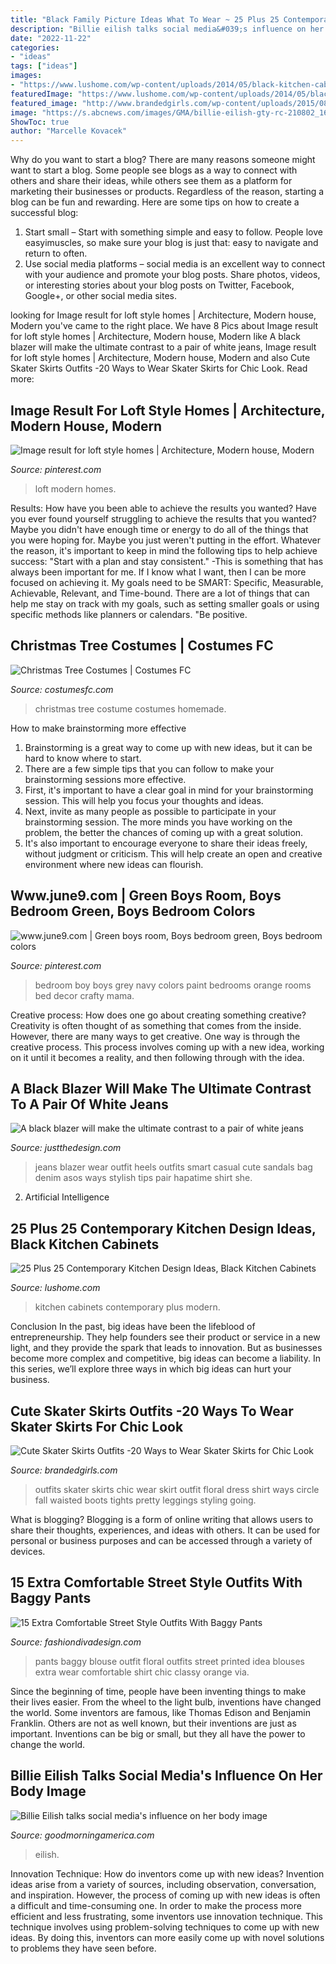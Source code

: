 ```yaml
---
title: "Black Family Picture Ideas What To Wear ~ 25 Plus 25 Contemporary Kitchen Design Ideas, Black Kitchen Cabinets"
description: "Billie eilish talks social media&#039;s influence on her body image"
date: "2022-11-22"
categories:
- "ideas"
tags: ["ideas"]
images:
- "https://www.lushome.com/wp-content/uploads/2014/05/black-kitchen-cabinets-contemporary-design-23.jpg"
featuredImage: "https://www.lushome.com/wp-content/uploads/2014/05/black-kitchen-cabinets-contemporary-design-23.jpg"
featured_image: "http://www.brandedgirls.com/wp-content/uploads/2015/08/b4a7bdd2d5de5d6afbfb6386037559b0-686x1024.jpg"
image: "https://s.abcnews.com/images/GMA/billie-eilish-gty-rc-210802_1627919268055_hpMain_16x9_992.jpg"
ShowToc: true
author: "Marcelle Kovacek"
---
```



Why do you want to start a blog?
There are many reasons someone might want to start a blog. Some people see blogs as a way to connect with others and share their ideas, while others see them as a platform for marketing their businesses or products. Regardless of the reason, starting a blog can be fun and rewarding. Here are some tips on how to create a successful blog: 
1. Start small – Start with something simple and easy to follow. People love easyimuscles, so make sure your blog is just that: easy to navigate and return to often. 
2. Use social media platforms – social media is an excellent way to connect with your audience and promote your blog posts. Share photos, videos, or interesting stories about your blog posts on Twitter, Facebook, Google+, or other social media sites. 

	

		
looking for Image result for loft style homes | Architecture, Modern house, Modern you've came to the right place. We have 8 Pics about Image result for loft style homes | Architecture, Modern house, Modern like A black blazer will make the ultimate contrast to a pair of white jeans, Image result for loft style homes | Architecture, Modern house, Modern and also Cute Skater Skirts Outfits -20 Ways to Wear Skater Skirts for Chic Look. Read more:
		
    
## Image Result For Loft Style Homes | Architecture, Modern House, Modern

<img loading=lazy src="https://i.pinimg.com/736x/e5/ab/a1/e5aba128f5718cf33db742dcc11b57d6.jpg" onerror="this.onerror=null;this.src='https://tse4.mm.bing.net/th?id=OIP.5BcOuh5d7Pa3KffPg-gPKgHaJ4&amp;pid=15.1';" alt="Image result for loft style homes | Architecture, Modern house, Modern">

_Source: pinterest.com_

>loft modern homes. 

	

Results: How have you been able to achieve the results you wanted?
Have you ever found yourself struggling to achieve the results that you wanted? Maybe you didn't have enough time or energy to do all of the things that you were hoping for. Maybe you just weren't putting in the effort. Whatever the reason, it's important to keep in mind the following tips to help achieve success: 
"Start with a plan and stay consistent." -This is something that has always been important for me. If I know what I want, then I can be more focused on achieving it. My goals need to be SMART: Specific, Measurable, Achievable, Relevant, and Time-bound. There are a lot of things that can help me stay on track with my goals, such as setting smaller goals or using specific methods like planners or calendars. 
"Be positive.

    
## Christmas Tree Costumes | Costumes FC

<img loading=lazy src="http://www.costumesfc.com/wp-content/uploads/2014/11/Christmas-Tree-Costume-Homemade.jpg" onerror="this.onerror=null;this.src='https://tse1.mm.bing.net/th?id=OIP.zkPQt33y5mSmswTDdpXjYAHaJ4&amp;pid=15.1';" alt="Christmas Tree Costumes | Costumes FC">

_Source: costumesfc.com_

>christmas tree costume costumes homemade. 

	

How to make brainstorming more effective
1. Brainstorming is a great way to come up with new ideas, but it can be hard to know where to start.
2. There are a few simple tips that you can follow to make your brainstorming sessions more effective.
3. First, it's important to have a clear goal in mind for your brainstorming session. This will help you focus your thoughts and ideas.
4. Next, invite as many people as possible to participate in your brainstorming session. The more minds you have working on the problem, the better the chances of coming up with a great solution.
5. It's also important to encourage everyone to share their ideas freely, without judgment or criticism. This will help create an open and creative environment where new ideas can flourish.

    
## Www.june9.com | Green Boys Room, Boys Bedroom Green, Boys Bedroom Colors

<img loading=lazy src="https://i.pinimg.com/736x/fa/15/b5/fa15b557289c1b9b66745c678b7802b3--green-boys-bedrooms-green-boys-room.jpg" onerror="this.onerror=null;this.src='https://tse3.mm.bing.net/th?id=OIP.PoN4Q_bMg9SX5JASBrIJWwAAAA&amp;pid=15.1';" alt="www.june9.com | Green boys room, Boys bedroom green, Boys bedroom colors">

_Source: pinterest.com_

>bedroom boy boys grey navy colors paint bedrooms orange rooms bed decor crafty mama. 

	

Creative process: How does one go about creating something creative?
Creativity is often thought of as something that comes from the inside. However, there are many ways to get creative. One way is through the creative process. This process involves coming up with a new idea, working on it until it becomes a reality, and then following through with the idea.

    
## A Black Blazer Will Make The Ultimate Contrast To A Pair Of White Jeans

<img loading=lazy src="https://www.justthedesign.com/wp-content/uploads/2016/05/White-Jeans-Outfits-14-e1489103179522.jpg" onerror="this.onerror=null;this.src='https://tse3.mm.bing.net/th?id=OIP.mF0vXzBTrHvfRGxgwg7UZAHaLJ&amp;pid=15.1';" alt="A black blazer will make the ultimate contrast to a pair of white jeans">

_Source: justthedesign.com_

>jeans blazer wear outfit heels outfits smart casual cute sandals bag denim asos ways stylish tips pair hapatime shirt she. 

	

2. Artificial Intelligence 

    
## 25 Plus 25 Contemporary Kitchen Design Ideas, Black Kitchen Cabinets

<img loading=lazy src="https://www.lushome.com/wp-content/uploads/2014/05/black-kitchen-cabinets-contemporary-design-23.jpg" onerror="this.onerror=null;this.src='https://tse2.mm.bing.net/th?id=OIP.Qm0QtdxT9a6ErnvwI36-wwHaJ3&amp;pid=15.1';" alt="25 Plus 25 Contemporary Kitchen Design Ideas, Black Kitchen Cabinets">

_Source: lushome.com_

>kitchen cabinets contemporary plus modern. 

	

Conclusion
In the past, big ideas have been the lifeblood of entrepreneurship. They help founders see their product or service in a new light, and they provide the spark that leads to innovation. But as businesses become more complex and competitive, big ideas can become a liability. In this series, we’ll explore three ways in which big ideas can hurt your business.

    
## Cute Skater Skirts Outfits -20 Ways To Wear Skater Skirts For Chic Look

<img loading=lazy src="http://www.brandedgirls.com/wp-content/uploads/2015/08/b4a7bdd2d5de5d6afbfb6386037559b0-686x1024.jpg" onerror="this.onerror=null;this.src='https://tse3.mm.bing.net/th?id=OIP.s9qq-PQ6_XM8myEWkRbEjwHaLD&amp;pid=15.1';" alt="Cute Skater Skirts Outfits -20 Ways to Wear Skater Skirts for Chic Look">

_Source: brandedgirls.com_

>outfits skater skirts chic wear skirt outfit floral dress shirt ways circle fall waisted boots tights pretty leggings styling going. 

	

What is blogging?
Blogging is a form of online writing that allows users to share their thoughts, experiences, and ideas with others. It can be used for personal or business purposes and can be accessed through a variety of devices.

    
## 15 Extra Comfortable Street Style Outfits With Baggy Pants

<img loading=lazy src="http://www.fashiondivadesign.com/wp-content/uploads/2014/07/capa-de-ozono-negro-sheinside-taconeslook-main-single.jpg" onerror="this.onerror=null;this.src='https://tse4.mm.bing.net/th?id=OIP.L8Hud_GXI9B5xaxKfnDu3wHaK2&amp;pid=15.1';" alt="15 Extra Comfortable Street Style Outfits With Baggy Pants">

_Source: fashiondivadesign.com_

>pants baggy blouse outfit floral outfits street printed idea blouses extra wear comfortable shirt chic classy orange via. 

	

Since the beginning of time, people have been inventing things to make their lives easier. From the wheel to the light bulb, inventions have changed the world. Some inventors are famous, like Thomas Edison and Benjamin Franklin. Others are not as well known, but their inventions are just as important. Inventions can be big or small, but they all have the power to change the world.

    
## Billie Eilish Talks Social Media&#039;s Influence On Her Body Image

<img loading=lazy src="https://s.abcnews.com/images/GMA/billie-eilish-gty-rc-210802_1627919268055_hpMain_16x9_992.jpg" onerror="this.onerror=null;this.src='https://tse1.mm.bing.net/th?id=OIP.6vXLBCzUgLyn9FyVEqh2lAHaEK&amp;pid=15.1';" alt="Billie Eilish talks social media&#039;s influence on her body image">

_Source: goodmorningamerica.com_

>eilish. 

	

Innovation Technique: How do inventors come up with new ideas?
Invention ideas arise from a variety of sources, including observation, conversation, and inspiration. However, the process of coming up with new ideas is often a difficult and time-consuming one. In order to make the process more efficient and less frustrating, some inventors use innovation technique. This technique involves using problem-solving techniques to come up with new ideas. By doing this, inventors can more easily come up with novel solutions to problems they have seen before.


